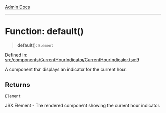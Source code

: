 [Admin Docs](/)

***

# Function: default()

> **default**(): `Element`

Defined in: [src/components/CurrentHourIndicator/CurrentHourIndicator.tsx:9](https://github.com/Aad1tya27/talawa-admin/blob/dd4a08e622d0fa38bcf9758a530e8cdf917dbac8/src/components/CurrentHourIndicator/CurrentHourIndicator.tsx#L9)

A component that displays an indicator for the current hour.

## Returns

`Element`

JSX.Element - The rendered component showing the current hour indicator.
